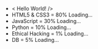 - < Hello World! />
- HTML5 & CSS3 = 80% Loading...
- JavaScript = 30% Loading...
- Python = 10% Loading...
- Ethical Hacking = 1% Loading...
- DB = 5% Loading...
